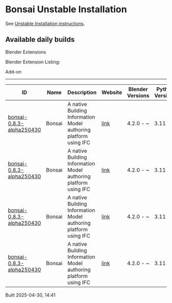 # Bonsai Unstable Installation

See [Unstable Installation instructions](https://docs.bonsaibim.org/guides/development/installation.html#unstable-installation).

## Available daily builds

Blender Extensions


Blender Extension Listing:

Add-on

---

| ID | Name | Description | Website | Blender Versions | Python Versions | Platforms | Size |
| --- | --- | --- | --- | --- | --- | --- | --- |
| [bonsai-0.8.3-alpha250430](https://github.com/IfcOpenShell/IfcOpenShell/releases/download/bonsai-0.8.3-alpha2504301437/bonsai_py311-0.8.3-alpha250430-macos-x64.zip?repository=https://raw.githubusercontent.com/IfcOpenShell/bonsai_unstable_repo/main/index.json&blender_version_min=4.2.0&platforms=macos-x64&python_versions=3.11) | Bonsai | A native Building Information Model authoring platform using IFC | [link](https://bonsaibim.org/) | 4.2.0 - ~ | 3.11 | macos-x64 | 101.4MB |
| [bonsai-0.8.3-alpha250430](https://github.com/IfcOpenShell/IfcOpenShell/releases/download/bonsai-0.8.3-alpha2504301437/bonsai_py311-0.8.3-alpha250430-windows-x64.zip?repository=https://raw.githubusercontent.com/IfcOpenShell/bonsai_unstable_repo/main/index.json&blender_version_min=4.2.0&platforms=windows-x64&python_versions=3.11) | Bonsai | A native Building Information Model authoring platform using IFC | [link](https://bonsaibim.org/) | 4.2.0 - ~ | 3.11 | windows-x64 | 83.2MB |
| [bonsai-0.8.3-alpha250430](https://github.com/IfcOpenShell/IfcOpenShell/releases/download/bonsai-0.8.3-alpha2504301437/bonsai_py311-0.8.3-alpha250430-linux-x64.zip?repository=https://raw.githubusercontent.com/IfcOpenShell/bonsai_unstable_repo/main/index.json&blender_version_min=4.2.0&platforms=linux-x64&python_versions=3.11) | Bonsai | A native Building Information Model authoring platform using IFC | [link](https://bonsaibim.org/) | 4.2.0 - ~ | 3.11 | linux-x64 | 109.3MB |
| [bonsai-0.8.3-alpha250430](https://github.com/IfcOpenShell/IfcOpenShell/releases/download/bonsai-0.8.3-alpha2504301437/bonsai_py311-0.8.3-alpha250430-macos-arm64.zip?repository=https://raw.githubusercontent.com/IfcOpenShell/bonsai_unstable_repo/main/index.json&blender_version_min=4.2.0&platforms=macos-arm64&python_versions=3.11) | Bonsai | A native Building Information Model authoring platform using IFC | [link](https://bonsaibim.org/) | 4.2.0 - ~ | 3.11 | macos-arm64 | 102.9MB |

Built 2025-04-30, 14:41